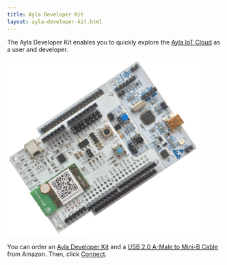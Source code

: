 ```yaml
---
title: Ayla Developer Kit
layout: ayla-developer-kit.html
---
```


The Ayla Developer Kit enables you to quickly explore the [Ayla IoT Cloud](https://www.aylanetworks.com/) as a user and developer.

<img src="ayla-developer-kit.png" width="450">

You can order an [Ayla Developer Kit](https://www.amazon.com/) and a [USB 2.0 A-Male to Mini-B Cable](https://www.amazon.com/AmazonBasics-USB-2-0-Cable-Male/dp/B00NH13S44/ref=sxts_kp?keywords=usb+type+b&pd_rd_i=B00NH13S44&pd_rd_r=d7322804-b9d2-4e0d-84f0-07e0f04b1b5d&pd_rd_w=nNpl4&pd_rd_wg=M7eIi&pf_rd_p=9e1f8218-b1c6-41ee-b8db-ab27d6c0f6de&pf_rd_r=DAD4Q395EY2EZ1QS1D1F&qid=1551889936&s=gateway) from Amazon. Then, click [Connect](connect).
